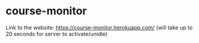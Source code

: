 # course-monitor

Link to the website: https://course-monitor.herokuapp.com/ (will take up to 20 seconds for server to activate/unidle)
